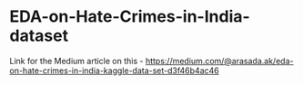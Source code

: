 # EDA-on-Hate-Crimes-in-India-dataset
Link for the Medium article on this - https://medium.com/@arasada.ak/eda-on-hate-crimes-in-india-kaggle-data-set-d3f46b4ac46
